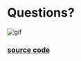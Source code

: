 <!-- section-title: 8 - Questions? -->

# Questions?

![gif](https://media.giphy.com/media/v1.Y2lkPTc5MGI3NjExaG1naW53aXM4OWUwbHhpbzNjNHV5bWZjMmRoNm5qb2R0aDk0eXRkYyZlcD12MV9pbnRlcm5hbF9naWZfYnlfaWQmY3Q9Zw/l0HlT86IOp6nE9he0/giphy.gif)
### [source code](https://github.com/meowwolf/figma-tokens)
<!-- note
offer live demo
-->
